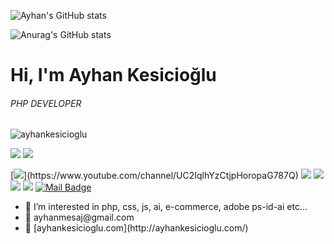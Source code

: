 ![Ayhan's GitHub stats](https://github-readme-stats.vercel.app/api?username=ayhankesicioglu&show_icons=true)

![Anurag's GitHub stats](https://github-readme-stats.vercel.app/api?username=ayhankesicioglu&show_icons=true)

# Hi, I'm Ayhan Kesicioğlu
###### PHP DEVELOPER
<p align="left"> <img src="https://komarev.com/ghpvc/?username=ayhankesicioglu" alt="ayhankesicioglu" /> </p>

[![](https://img.shields.io/twitter/follow/ayhankesicioglu?style=social)](https://www.twitter.com/ayhankesicioglu)
[![](https://img.shields.io/github/followers/ayhankesicioglu?style=social)](https://www.github.com/ayhankesicioglu)


[![](https://img.shields.io/badge/youtube-%23FF0000.svg?&style=for-the-badge&logo=youtube&logoColor=white")](https://www.youtube.com/channel/UC2IqlhYzCtjpHoropaG787Q)
[![](https://img.shields.io/badge/twitter-%231DA1F2.svg?&style=for-the-badge&logo=twitter&logoColor=white)](https://www.twitter.com/ayhankesicioglu)
[![](https://img.shields.io/badge/linkedin-%230077B5.svg?&style=for-the-badge&logo=linkedin&logoColor=white)](https://www.linkedin.com/in/ayhankesicioglu/)
[![](https://img.shields.io/badge/medium-%2312100E.svg?&style=for-the-badge&logo=medium&logoColor=white)](https://medium.com/@ayhankesicioglu)
[![](https://img.shields.io/badge/instagram-%23E4405F.svg?&style=for-the-badge&logo=instagram&logoColor=white)](https://instagram.com/ayhankesicioglu)
[![Mail Badge](https://img.shields.io/badge/ayhanmesaj@gmail.com-c14438?style=for-the-badge&logo=Gmail&logoColor=white&link=mailto:ayhanmesaj@gmail.com)](mailto:ayhanmesaj@gmail.com)

<ul>
  <li>🌱 I’m interested in php, css, js, ai, e-commerce, adobe ps-id-ai etc...</li>
  <li>🌱 ayhanmesaj@gmail.com</li>
  <li>🌱 [ayhankesicioglu.com](http://ayhankesicioglu.com/)</li>
</ul>
